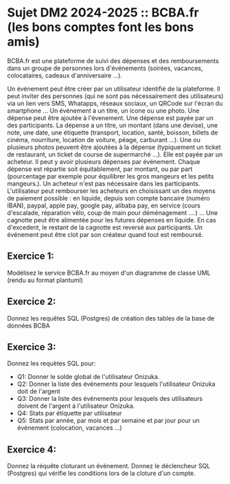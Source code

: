 # Sujet DM2 2024-2025 :: BCBA.fr  (les bons comptes font les bons amis)

BCBA.fr est une plateforme de suivi des dépenses et des remboursements dans un groupe de personnes lors d'événements (soirées, vacances, colocataires, cadeaux d'anniversaire ...). 

Un événement peut être créer par un utilisateur identifié de la plateforme. Il peut inviter des personnes (qui ne sont pas nécessairement des utilisateurs) via un lien vers SMS, Whatapps, réseaux sociaux, un QRCode sur l'écran du smartphone ... Un événement a un titre, un icone ou une photo. Une dépense peut être ajoutée à l'évenement. Une dépense est payée par un des participants. La dépense a un titre, un montant (dans une devise), une note, une date, une étiquette (transport, location, santé, boisson, billets de cinéma, nourriture, location de voiture, péage, carburant ...). Une ou plusieurs photos peuvent être ajoutées à la dépense (typiquement un ticket de restaurant, un ticket de course de supermarché ...). Elle est payée par un acheteur. Il peut y avoir plusieurs dépenses par événement. Chaque dépense est répartie soit équitablement, par montant, ou par part (pourcentage par exemple pour équilibrer les gros mangeurs et les petits mangeurs.). Un acheteur n'est pas nécessaire dans les participants. L'utilisateur peut rembourser les acheteurs en choisissant un des moyens de paiement possible : en liquide, depuis son compte bancaire (numéro IBAN), paypal, apple pay, google pay, alibaba pay, en service (cours d'escalade, réparation vélo, coup de main pour déménagement ....) ... Une cagnotte peut être alimentée pour les futures dépenses en liquide. En cas d'excedent, le restant de la cagnotte est reversé aux participants. Un événement peut être clot par son créateur quand tout est remboursé.

## Exercice 1:
Modélisez le service BCBA.fr au moyen d'un diagramme de classe UML (rendu au format plantuml)

## Exercice 2:
Donnez les requêtes SQL (Postgres) de création des tables de la base de données BCBA

## Exercice 3:
Donnez les requètes SQL pour:
- Q1: Donner le solde global de l'utilisateur Onizuka.
- Q2: Donner la liste des événements pour lesquels  l'utilisateur Onizuka doit de l'argent
- Q3: Donner la liste des événements pour lesquels des utilisateurs doivent de l'argent à l'utilisateur Onizuka.
- Q4: Stats par étiquette par utilisateur
- Q5: Stats par année, par mois et par semaine et par jour pour un événement (colocation, vacances ...)


## Exercice 4:
Donnez la réquête cloturant un événement.
Donnez le déclencheur SQL (Postgres) qui vérifie les conditions lors de la cloture d'un compte.

